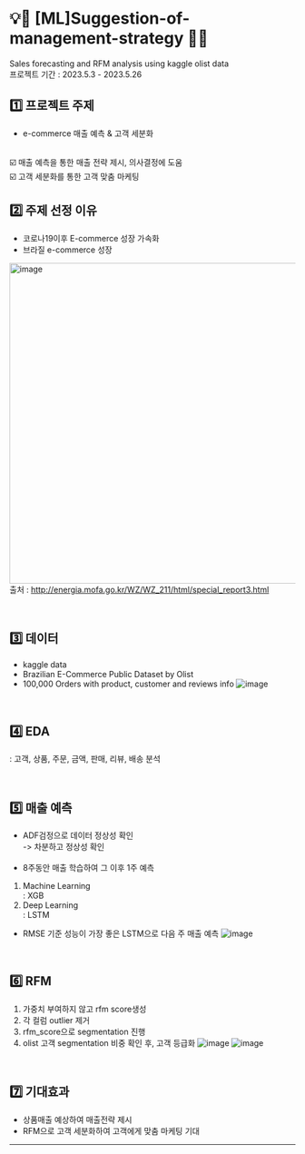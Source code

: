 # 💡📑 [ML]Suggestion-of-management-strategy 📑💡
 Sales forecasting and RFM analysis using kaggle olist data  </br>
 프로젝트 기간 : 2023.5.3 - 2023.5.26
 </br>

## 1️⃣ 프로젝트 주제
- e-commerce 매출 예측 & 고객 세분화 </br>
 </br>
☑️ 매출 예측을 통한 매출 전략 제시, 의사결정에 도움 </br>
☑️ 고객 세분화를 통한 고객 맞춤 마케팅

</br>

## 2️⃣ 주제 선정 이유
- 코로나19이후 E-commerce 성장 가속화
- 브라질 e-commerce 성장

<img width="565" alt="image" src="https://github.com/jiwoohw/ML_Suggestion-of-management-strategy/assets/122995812/90e0e52f-5492-4fb3-ad07-c8b7c2e580a1"> </br>
출처 : http://energia.mofa.go.kr/WZ/WZ_211/html/special_report3.html

</br>

## 3️⃣ 데이터
- kaggle data 
- Brazilian E-Commerce Public Dataset by Olist
- 100,000 Orders with product, customer and reviews info
 ![image](https://github.com/jiwoohw/ML_Suggestion-of-management-strategy/assets/122995812/548477cf-1ccb-4f69-afc6-8463a88f5910)

</br>

## 4️⃣ EDA
: 고객, 상품, 주문, 금액, 판매, 리뷰, 배송 분석



</br>

## 5️⃣ 매출 예측
- ADF검정으로 데이터 정상성 확인 </br>
 -> 차분하고 정상성 확인 </br>
  </br>
- 8주동안 매출 학습하여 그 이후 1주 예측 </br>
1) Machine Learning  </br>
   : XGB
2) Deep Learning  </br>
   : LSTM

- RMSE 기준 성능이 가장 좋은 LSTM으로 다음 주 매출 예측 
![image](https://github.com/jiwoohw/ML_Suggestion-of-management-strategy/assets/122995812/3b2bb200-a2fd-4ca9-9eb4-1f5037c5fda0)
</br>

## 6️⃣ RFM
1) 가중치 부여하지 않고 rfm score생성
2) 각 컬럼 outlier 제거
3) rfm_score으로 segmentation 진행
4) olist 고객 segmentation 비중 확인 후, 고객 등급화
![image](https://github.com/jiwoohw/ML_Suggestion-of-management-strategy/assets/122995812/526414c8-a1d1-4417-a1c6-f83f90259e8a)
![image](https://github.com/jiwoohw/ML_Suggestion-of-management-strategy/assets/122995812/e86247d0-c396-4ec5-9eb0-4743bc06590f)



</br>

## 7️⃣ 기대효과

- 상품매출 예상하여 매출전략 제시
- RFM으로 고객 세분화하여 고객에게 맞춤 마케팅 기대

---
</br>

